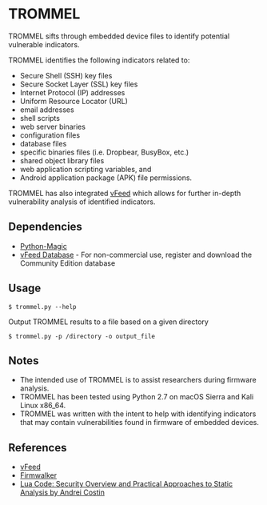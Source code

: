 # TROMMEL

TROMMEL sifts through embedded device files to identify potential vulnerable indicators. <br />

TROMMEL identifies the following indicators related to: 
* Secure Shell (SSH) key files
* Secure Socket Layer (SSL) key files
* Internet Protocol (IP) addresses
* Uniform Resource Locator (URL)
* email addresses
* shell scripts
* web server binaries
* configuration files
* database files
* specific binaries files (i.e. Dropbear, BusyBox, etc.) 
* shared object library files
* web application scripting variables, and 
* Android application package (APK) file permissions. 

TROMMEL has also integrated [vFeed](https://vfeed.io/) which allows for further in-depth vulnerability analysis of identified indicators. <br />



## Dependencies
* [Python-Magic](https://pypi.python.org/pypi/python-magic)
* [vFeed Database](https://vfeed.io/pricing/) - For non-commercial use, register and download the Community Edition database


## Usage
```
$ trommel.py --help
```

Output TROMMEL results to a file based on a given directory
```
$ trommel.py -p /directory -o output_file
```

## Notes
* The intended use of TROMMEL is to assist researchers during firmware analysis.
* TROMMEL has been tested using Python 2.7 on macOS Sierra and Kali Linux x86_64.
* TROMMEL was written with the intent to help with identifying indicators that may contain vulnerabilities found in firmware of embedded devices.


## References

* [vFeed](https://vfeed.io/)
* [Firmwalker](https://github.com/craigz28/firmwalker)
* [Lua Code: Security Overview and Practical Approaches to Static Analysis by Andrei Costin](http://firmware.re/lua/)

